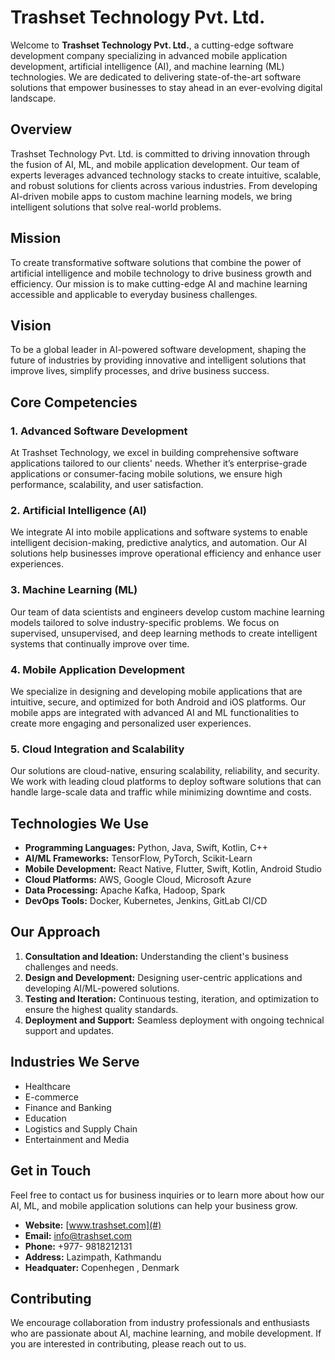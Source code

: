# Trashset Technology Pvt. Ltd.

Welcome to **Trashset Technology Pvt. Ltd.**, a cutting-edge software development company specializing in advanced mobile application development, artificial intelligence (AI), and machine learning (ML) technologies. We are dedicated to delivering state-of-the-art software solutions that empower businesses to stay ahead in an ever-evolving digital landscape.

## Overview

Trashset Technology Pvt. Ltd. is committed to driving innovation through the fusion of AI, ML, and mobile application development. Our team of experts leverages advanced technology stacks to create intuitive, scalable, and robust solutions for clients across various industries. From developing AI-driven mobile apps to custom machine learning models, we bring intelligent solutions that solve real-world problems.

## Mission

To create transformative software solutions that combine the power of artificial intelligence and mobile technology to drive business growth and efficiency. Our mission is to make cutting-edge AI and machine learning accessible and applicable to everyday business challenges.

## Vision

To be a global leader in AI-powered software development, shaping the future of industries by providing innovative and intelligent solutions that improve lives, simplify processes, and drive business success.

## Core Competencies

### 1. Advanced Software Development
At Trashset Technology, we excel in building comprehensive software applications tailored to our clients' needs. Whether it’s enterprise-grade applications or consumer-facing mobile solutions, we ensure high performance, scalability, and user satisfaction.

### 2. Artificial Intelligence (AI)
We integrate AI into mobile applications and software systems to enable intelligent decision-making, predictive analytics, and automation. Our AI solutions help businesses improve operational efficiency and enhance user experiences.

### 3. Machine Learning (ML)
Our team of data scientists and engineers develop custom machine learning models tailored to solve industry-specific problems. We focus on supervised, unsupervised, and deep learning methods to create intelligent systems that continually improve over time.

### 4. Mobile Application Development
We specialize in designing and developing mobile applications that are intuitive, secure, and optimized for both Android and iOS platforms. Our mobile apps are integrated with advanced AI and ML functionalities to create more engaging and personalized user experiences.

### 5. Cloud Integration and Scalability
Our solutions are cloud-native, ensuring scalability, reliability, and security. We work with leading cloud platforms to deploy software solutions that can handle large-scale data and traffic while minimizing downtime and costs.

## Technologies We Use

- **Programming Languages:** Python, Java, Swift, Kotlin, C++
- **AI/ML Frameworks:** TensorFlow, PyTorch, Scikit-Learn
- **Mobile Development:** React Native, Flutter, Swift, Kotlin, Android Studio
- **Cloud Platforms:** AWS, Google Cloud, Microsoft Azure
- **Data Processing:** Apache Kafka, Hadoop, Spark
- **DevOps Tools:** Docker, Kubernetes, Jenkins, GitLab CI/CD

## Our Approach

1. **Consultation and Ideation:** Understanding the client's business challenges and needs.
2. **Design and Development:** Designing user-centric applications and developing AI/ML-powered solutions.
3. **Testing and Iteration:** Continuous testing, iteration, and optimization to ensure the highest quality standards.
4. **Deployment and Support:** Seamless deployment with ongoing technical support and updates.

## Industries We Serve

- Healthcare
- E-commerce
- Finance and Banking
- Education
- Logistics and Supply Chain
- Entertainment and Media

## Get in Touch

Feel free to contact us for business inquiries or to learn more about how our AI, ML, and mobile application solutions can help your business grow.

- **Website:** [www.trashset.com](#)
- **Email:** info@trashset.com
- **Phone:** +977- 9818212131
- **Address:** Lazimpath, Kathmandu 
- **Headquater:** Copenhegen , Denmark 

## Contributing

We encourage collaboration from industry professionals and enthusiasts who are passionate about AI, machine learning, and mobile development. If you are interested in contributing, please reach out to us.
